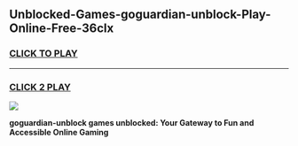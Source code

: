 
## Unblocked-Games-goguardian-unblock-Play-Online-Free-36clx
<h3>
<a href="https://premium76.site?title=goguardian-unblock&ref=26A">CLICK TO PLAY</a></h3>
<hr>

<h3>
<a href="https://premium76.site?title=goguardian-unblock&ref=26A">CLICK 2 PLAY</a>
  
</h3>

<a href="https://premium76.site?title=goguardian-unblock&ref=26A"><img src="https://clearcache.store/games.png"></a>


**goguardian-unblock games unblocked: Your Gateway to Fun and Accessible Online Gaming**
